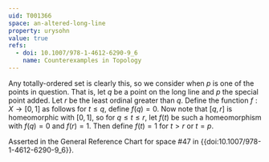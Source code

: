 ```yaml
---
uid: T001366
space: an-altered-long-line
property: urysohn
value: true
refs:
  - doi: 10.1007/978-1-4612-6290-9_6
    name: Counterexamples in Topology
---
```

Any totally-ordered set is clearly this, so we consider when $p$ is one of the points in question.  That is, let $q$ be a point on the long line and $p$ the special point added.  Let $r$ be the least ordinal greater than $q$.  Define the function $f:X\to [0,1]$ as follows for $t\le q$, define $f(q)=0$.  Now note that $[q, r]$ is homeomorphic with $[0,1]$, so for $q \le t \le r$, let $f(t)$ be such a homeomorphism with $f(q)=0$ and $f(r)=1$.  Then define $f(t)=1$ for $t > r$ or $t=p$.

Asserted in the General Reference Chart for space #47 in
{{doi:10.1007/978-1-4612-6290-9_6}}.
